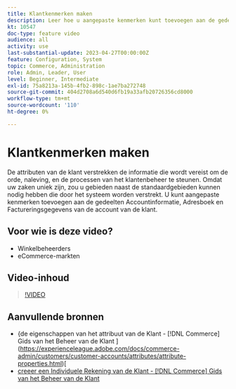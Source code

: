 ```yaml
---
title: Klantkenmerken maken
description: Leer hoe u aangepaste kenmerken kunt toevoegen aan de gedeelten Accountinformatie, Adresboek en Factureringsgegevens van een account van een klant.
kt: 10547
doc-type: feature video
audience: all
activity: use
last-substantial-update: 2023-04-27T00:00:00Z
feature: Configuration, System
topic: Commerce, Administration
role: Admin, Leader, User
level: Beginner, Intermediate
exl-id: 75a8213a-145b-4fb2-898c-1ae7ba272748
source-git-commit: 404d2708a6d540d6fb19a33afb20726356cd8000
workflow-type: tm+mt
source-wordcount: '110'
ht-degree: 0%

---
```


# Klantkenmerken maken

De attributen van de klant verstrekken de informatie die wordt vereist om de orde, naleving, en de processen van het klantenbeheer te steunen. Omdat uw zaken uniek zijn, zou u gebieden naast de standaardgebieden kunnen nodig hebben die door het systeem worden verstrekt. U kunt aangepaste kenmerken toevoegen aan de gedeelten Accountinformatie, Adresboek en Factureringsgegevens van de account van de klant.

## Voor wie is deze video?

- Winkelbeheerders
- eCommerce-markten

## Video-inhoud

>[!VIDEO](https://video.tv.adobe.com/v/343661?quality=12&learn=on)

## Aanvullende bronnen

- {de eigenschappen van het attribuut van de Klant -  [!DNL Commerce]  Gids van het Beheer van de Klant ](https://experienceleague.adobe.com/docs/commerce-admin/customers/customer-accounts/attributes/attribute-properties.html)[
- [ creeer een Individuele Rekening van de Klant -  [!DNL Commerce]  Gids van het Beheer van de Klant ](https://experienceleague.adobe.com/docs/commerce-admin/customers/customer-accounts/account-create.html)
